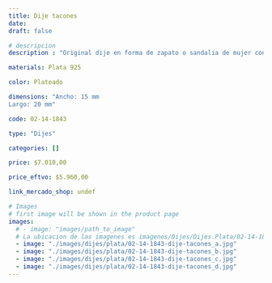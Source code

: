 ```yaml
---
title: Dije tacones
date: 
draft: false

# descripcion
description : "Original dije en forma de zapato o sandalia de mujer con taco alto.  Para mujeres que pisan fuerte."

materials: Plata 925

color: Plateado

dimensions: "Ancho: 15 mm 
Largo: 20 mm"

code: 02-14-1843

type: "Dijes"

categories: []

price: $7.010,00

price_eftvo: $5.960,00

link_mercado_shop: undef

# Images
# first image will be shown in the product page
images:
  # - image: "images/path_to_image"
  # La ubicacion de las imagenes es imagenes/Dijes/Dijes.Plata/02-14-1843-dije-tacones
  - image: "./images/dijes/plata/02-14-1843-dije-tacones_a.jpg"
  - image: "./images/dijes/plata/02-14-1843-dije-tacones_b.jpg"
  - image: "./images/dijes/plata/02-14-1843-dije-tacones_c.jpg"
  - image: "./images/dijes/plata/02-14-1843-dije-tacones_d.jpg"
---
```

